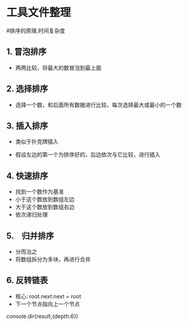 # 工具文件整理

#排序的原理,时间复杂度
## 1. 冒泡排序

- 两两比较，将最大的数冒泡到最上面

## 2. 选择排序

- 选择一个数，和后面所有数据进行比较，每次选择最大或最小的一个数


## 3. 插入排序

- 类似于扑克牌插入

- 假设左边的第一个为排序好的，后边依次与它比较，进行插入

## 4. 快速排序

- 找到一个数作为基准
- 小于这个数放到数组左边
- 大于这个数放到数组右边
- 依次递归处理

## 5.　归并排序

- 分而治之
- 将数组拆分为多块，再进行合并

## 6. 反转链表

- 核心: root.next.next = root
- 下一个节点指向上一个节点



console.dir(result,{depth:6})


